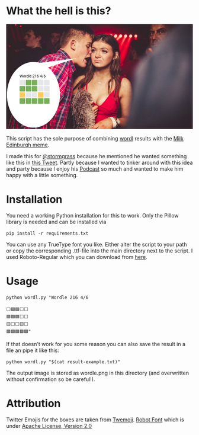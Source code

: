 # What the hell is this?

![Edinburgh Milk meme with a bragging wordl player](wordl.png)

This script has the sole purpose of combining [wordl](https://www.powerlanguage.co.uk/wordle/) results with the [Milk Edinburgh meme](https://knowyourmeme.com/memes/milk-edinburgh).

I made this for [@stormgrass](https://twitter.com/stormgrass) because he mentioned he wanted something like this in [this Tweet](https://twitter.com/stormgrass/status/1483820497246765058). 
Partly because I wanted to tinker around with this idea and party because I enjoy his [Podcast](https://www.geschichte.fm/) so much and wanted to make him happy with a little something.

# Installation
You need a working Python installation for this to work. Only the Pillow library is needed and can be installed via

    pip install -r requirements.txt
You can use any TrueType font you like. Either alter the script to your path or copy the corresponding .ttf-file into the main directory next to the script. I used Roboto-Regular which you can download from [here](https://fonts.google.com/specimen/Roboto).


# Usage

    python wordl.py "Wordle 216 4/6

    ⬜🟩🟩⬜⬜
    🟩🟩🟩⬜⬜
    🟨⬜⬜🟨⬜
    🟩🟩🟩🟩🟩"

If that doesn't work for you some reason you can also save the result in a file an pipe it like this:

    python wordl.py "$(cat result-example.txt)"
The output image is stored as wordle.png in this directory (and overwritten without confirmation so be careful!).

# Attribution
Twitter Emojis for the boxes are taken from [Twemoji](https://twemoji.twitter.com/).
[Robot Font](https://fonts.google.com/specimen/Roboto) which is under [Apache License, Version 2.0](http://www.apache.org/licenses/LICENSE-2.0)